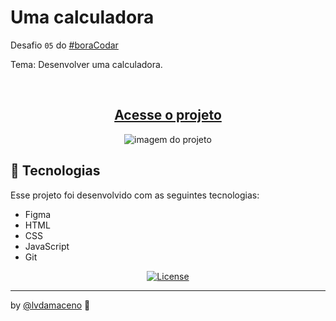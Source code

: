 # Uma calculadora

Desafio `05` do [#boraCodar](https://boracodar.dev/)

Tema: Desenvolver uma calculadora.

<br>

<div align="center">
  <h2><a href="">Acesse o projeto</a></h2> 
</div>

<p align="center">
  <img alt="imagem do projeto" src="">
</p>

## 🚀 Tecnologias

Esse projeto foi desenvolvido com as seguintes tecnologias:

- Figma
- HTML
- CSS
- JavaScript
- Git

<p align="center">
  <a href="https://choosealicense.com/licenses/mit/"><img alt="License" src="https://img.shields.io/static/v1?label=license&message=MIT&color=49AA26&labelColor=000000"></a>
</p>

---

by [@lvdamaceno](https://www.linkedin.com/in/viniciusdamaceno/) :wave:

